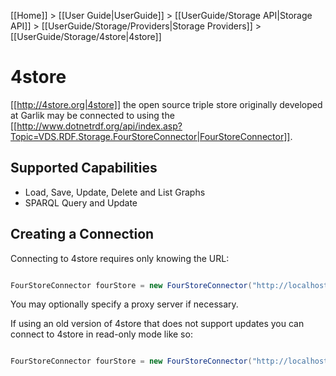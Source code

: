 [[Home]] > [[User Guide|UserGuide]] > [[UserGuide/Storage API|Storage API]] > [[UserGuide/Storage/Providers|Storage Providers]] > [[UserGuide/Storage/4store|4store]]

# 4store 

[[http://4store.org|4store]] the open source triple store originally developed at Garlik may be connected to using the [[http://www.dotnetrdf.org/api/index.asp?Topic=VDS.RDF.Storage.FourStoreConnector|FourStoreConnector]].

## Supported Capabilities 

* Load, Save, Update, Delete and List Graphs
* SPARQL Query and Update

## Creating a Connection 

Connecting to 4store requires only knowing the URL:

```csharp

FourStoreConnector fourStore = new FourStoreConnector("http://localhost:8080");
```

You may optionally specify a proxy server if necessary.

If using an old version of 4store that does not support updates you can connect to 4store in read-only mode like so:

```csharp

FourStoreConnector fourStore = new FourStoreConnector("http://localhost:8080", false);
```